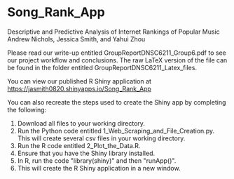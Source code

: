 # Song_Rank_App
Descriptive and Predictive Analysis of Internet Rankings of Popular Music
Andrew Nichols, Jessica Smith, and Yahui Zhou

Please read our write-up entitled GroupReportDNSC6211_Group6.pdf to see our project workflow and conclusions. The raw LaTeX version of the file can be found in the folder entitled GroupReportDNSC6211_Latex_files. 

You can view our published R Shiny application at https://jasmith0820.shinyapps.io/Song_Rank_App

You can also recreate the steps used to create the Shiny app by completing the following:  
1) Download all files to your working directory.  
2) Run the Python code entitled 1_Web_Scraping_and_File_Creation.py. This will create several csv files in your working directory.  
3) Run the R code entitled 2_Plot_the_Data.R.  
4) Ensure that you have the Shiny library installed.  
5) In R, run the code "library(shiny)" and then "runApp()".  
6) This will create the R Shiny application in a new window.   
